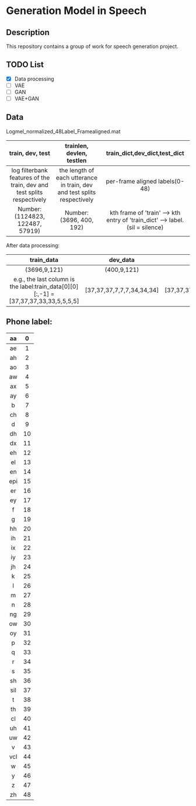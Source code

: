 # Generation Model in Speech

## Description

This repository contains a group of work for speech generation project.

## TODO List

- [x] Data processing
- [ ] VAE
- [ ] GAN
- [ ] VAE+GAN

## Data

Logmel_normalized_48Label_Framealigned.mat


|train, dev, test| trainlen, devlen, testlen|train_dict,dev_dict,test_dict|
| :-------------: |:-------------:| :-----:|
| log filterbank features of the train, dev and test splits respectively | the length of each utterance in train, dev and test splits respectively |  per-frame aligned labels(0-48) |
| Number: (1124823, 122487, 57919)| Number: (3696, 400, 192) | kth frame of 'train' --> kth entry of 'train_dict' --> label. (sil = silence)|

After data processing:

|train_data| dev_data|test_data|
| :-------------: |:-------------:| :-----:|
|(3696,9,121)|(400,9,121)|(192,9,121)|
|e.g., the last column is the label:train_data[0][0][:,-1] = [37,37,37,33,33,5,5,5,5]|[37,37,37,7,7,7,34,34,34]|[37,37,37,43,43,43,21,21,21]|

## Phone label:
|aa|0|
|:--:|:--:|
|ae|1|
|ah|2|
|ao|3|
|aw|4|
|ax|5|
|ay|6|
|b|7|
|ch|8|
|d|9|
|dh|10|
|dx|11|
|eh|12|
|el|13|
|en|14|
|epi|15|
|er|16|
|ey|17|
|f|18|
|g|19|
|hh|20|
|ih|21|
|ix|22|
|iy|23|
|jh|24|
|k|25|
|l|26|
|m|27|
|n|28|
|ng|29|
|ow|30|
|oy|31|
|p|32|
|q|33|
|r|34|
|s|35|
|sh|36|
|sil|37|
|t|38|
|th|39|
|cl|40|
|uh|41|
|uw|42|
|v|43|
|vcl|44|
|w|45|
|y|46|
|z|47|
|zh|48|





